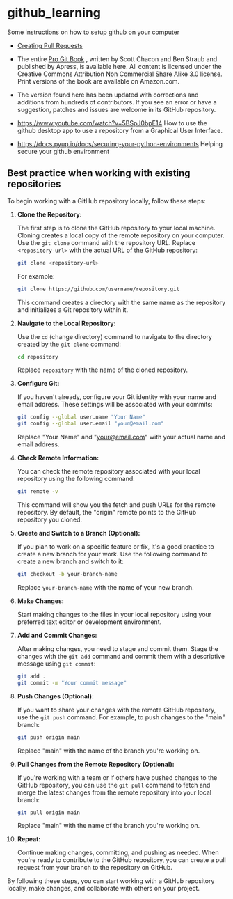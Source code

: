 # github_learning
Some instructions on how to setup github on your computer


  - [Creating Pull Requests](https://docs.github.com/en/pull-requests/collaborating-with-pull-requests/proposing-changes-to-your-work-with-pull-requests/about-pull-requests)



  - The entire [Pro Git Book](https://git-scm.com/book/en/v2) , written by Scott Chacon and Ben Straub and published by Apress, is available here. All content is licensed under the Creative Commons Attribution Non Commercial Share Alike 3.0 license. Print versions of the book are available on Amazon.com.

  - The version found here has been updated with corrections and additions from hundreds of contributors. If you see an error or have a suggestion, patches and issues are welcome in its GitHub repository. 


  - https://www.youtube.com/watch?v=5BSpJ0bpE14
How to use the github desktop app to use a repository from a Graphical User Interface.



  - https://docs.pyup.io/docs/securing-your-python-environments
Helping secure your github environment

## Best practice when working with existing repositories
To begin working with a GitHub repository locally, follow these steps:

1. **Clone the Repository:**

   The first step is to clone the GitHub repository to your local machine. Cloning creates a local copy of the remote repository on your computer. Use the `git clone` command with the repository URL. Replace `<repository-url>` with the actual URL of the GitHub repository:

   ```bash
   git clone <repository-url>
   ```

   For example:

   ```bash
   git clone https://github.com/username/repository.git
   ```

   This command creates a directory with the same name as the repository and initializes a Git repository within it.

2. **Navigate to the Local Repository:**

   Use the `cd` (change directory) command to navigate to the directory created by the `git clone` command:

   ```bash
   cd repository
   ```

   Replace `repository` with the name of the cloned repository.

3. **Configure Git:**

   If you haven't already, configure your Git identity with your name and email address. These settings will be associated with your commits:

   ```bash
   git config --global user.name "Your Name"
   git config --global user.email "your@email.com"
   ```

   Replace "Your Name" and "your@email.com" with your actual name and email address.

4. **Check Remote Information:**

   You can check the remote repository associated with your local repository using the following command:

   ```bash
   git remote -v
   ```

   This command will show you the fetch and push URLs for the remote repository. By default, the "origin" remote points to the GitHub repository you cloned.

5. **Create and Switch to a Branch (Optional):**

   If you plan to work on a specific feature or fix, it's a good practice to create a new branch for your work. Use the following command to create a new branch and switch to it:

   ```bash
   git checkout -b your-branch-name
   ```

   Replace `your-branch-name` with the name of your new branch.

6. **Make Changes:**

   Start making changes to the files in your local repository using your preferred text editor or development environment.

7. **Add and Commit Changes:**

   After making changes, you need to stage and commit them. Stage the changes with the `git add` command and commit them with a descriptive message using `git commit`:

   ```bash
   git add .
   git commit -m "Your commit message"
   ```

8. **Push Changes (Optional):**

   If you want to share your changes with the remote GitHub repository, use the `git push` command. For example, to push changes to the "main" branch:

   ```bash
   git push origin main
   ```

   Replace "main" with the name of the branch you're working on.

9. **Pull Changes from the Remote Repository (Optional):**

   If you're working with a team or if others have pushed changes to the GitHub repository, you can use the `git pull` command to fetch and merge the latest changes from the remote repository into your local branch:

   ```bash
   git pull origin main
   ```

   Replace "main" with the name of the branch you're working on.

10. **Repeat:**

    Continue making changes, committing, and pushing as needed. When you're ready to contribute to the GitHub repository, you can create a pull request from your branch to the repository on GitHub.

By following these steps, you can start working with a GitHub repository locally, make changes, and collaborate with others on your project.




